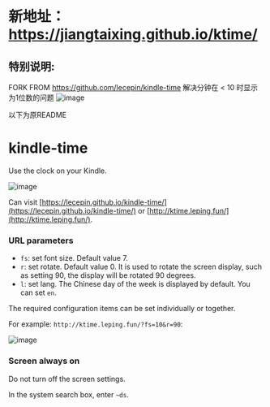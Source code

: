 # 新地址：https://jiangtaixing.github.io/ktime/
## 特别说明:
FORK FROM https://github.com/lecepin/kindle-time
解决分钟在 < 10 时显示为1位数的问题
![image](https://github.com/user-attachments/assets/fbaddf3d-5492-4dd9-a45f-4ea7d3a4f221)


以下为原README

# kindle-time

Use the clock on your Kindle.

![image](https://user-images.githubusercontent.com/11046969/212535636-9501936f-584c-4ce9-9a9a-ea7d0ac4e1c4.png)



Can visit [https://lecepin.github.io/kindle-time/](https://lecepin.github.io/kindle-time/) or [http://ktime.leping.fun/](http://ktime.leping.fun/).

### URL parameters

- `fs`: set font size. Default value 7.
- `r`: set rotate. Default value 0. It is used to rotate the screen display, such as setting 90, the display will be rotated 90 degrees.
- `l`: set lang. The Chinese day of the week is displayed by default. You can set `en`.

The required configuration items can be set individually or together.

For example: `http://ktime.leping.fun/?fs=10&r=90`:

![image](https://user-images.githubusercontent.com/11046969/212535887-d9fa8ec4-6795-455f-ae18-5f104dadf47c.png)


### Screen always on

Do not turn off the screen settings.

In the system search box, enter `~ds`.
